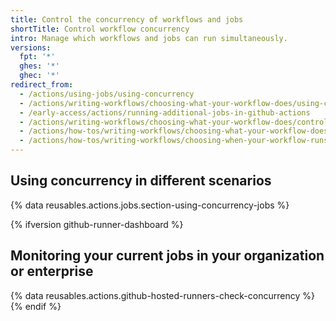 ```yaml
---
title: Control the concurrency of workflows and jobs
shortTitle: Control workflow concurrency
intro: Manage which workflows and jobs can run simultaneously.
versions:
  fpt: '*'
  ghes: '*'
  ghec: '*'
redirect_from:
  - /actions/using-jobs/using-concurrency
  - /actions/writing-workflows/choosing-what-your-workflow-does/using-concurrency
  - /early-access/actions/running-additional-jobs-in-github-actions
  - /actions/writing-workflows/choosing-what-your-workflow-does/control-the-concurrency-of-workflows-and-jobs
  - /actions/how-tos/writing-workflows/choosing-what-your-workflow-does/control-the-concurrency-of-workflows-and-jobs
  - /actions/how-tos/writing-workflows/choosing-when-your-workflow-runs/control-the-concurrency-of-workflows-and-jobs
---
```


## Using concurrency in different scenarios

{% data reusables.actions.jobs.section-using-concurrency-jobs %}

{% ifversion github-runner-dashboard %}

## Monitoring your current jobs in your organization or enterprise

{% data reusables.actions.github-hosted-runners-check-concurrency %}
{% endif %}
